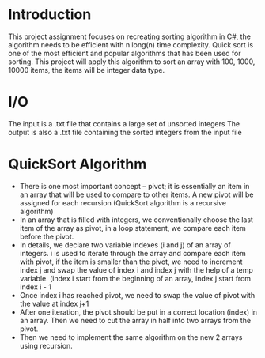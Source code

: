 # Introduction
This project assignment focuses on recreating sorting algorithm in C#, the algorithm needs 
to be efficient with n long(n) time complexity. Quick sort is one of the most efficient and 
popular algorithms that has been used for sorting. This project will apply this algorithm to sort an array with 
100, 1000, 10000 items, the items will be integer data type.

# I/O 
The input is a .txt file that contains a large set of unsorted integers
The output is also a .txt file containing the sorted integers from the input file

# QuickSort Algorithm
* There is one most important concept – pivot; it is essentially an item in an array that will be used to compare to other items. 
A new pivot will be assigned for each recursion (QuickSort algorithm is a recursive algorithm)
* In an array that is filled with integers, we conventionally choose the last item of the array as pivot, in a loop statement, 
we compare each item before the pivot.
* In details, we declare two variable indexes (i and j) of an array of integers. i is used to iterate through the array 
and compare each item with pivot, if the item is smaller than the pivot, we need to increment index j and swap 
the value of index i and index j with the help of a temp variable. (index i start from the beginning of an array, index j start from index i - 1
* Once index i has reached pivot, we need to swap the value of pivot with the value at index j+1
* After one iteration, the pivot should be put in a correct location (index) in an array. Then we need to cut the array in half 
into two arrays from the pivot. 
* Then we need to implement the same algorithm on the new 2 arrays using recursion.
